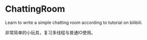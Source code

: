 # ChattingRoom
Learn to write a simple chatting room according to tutorial on bilibili.

非常简单的小玩具，复习多线程与普通IO使用。
